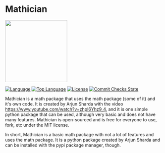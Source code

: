 # Mathician
<img height="200" width="200" src="https://cdn.discordapp.com/attachments/980115259534749746/984839027398160394/Untitled.png"/>


[![Language](https://img.shields.io/badge/language-Python-blue)](https://python.org)
[![Top Language](https://img.shields.io/github/languages/top/ajsharda17/Mathician)](https://python.org)
[![License](https://img.shields.io/github/license/ajsharda17/Mathician?color=l&label=License)](https://github.com/ajsharda17/Mathician/blob/main/LICENSE)
[![Commit Checks State](https://img.shields.io/github/checks-status/ajsharda17/Mathician/main)](https://github.com/ajsharda17/Mathician)

Mathician is a math package that uses the math package (some of it) and it's own code. It is created by Arjun Sharda with the video https://www.youtube.com/watch?v=zhpI6Yhz9_4, and it is one simple python package that can be used, although very basic and does not have many features. Mathician is open-sourced and is free for everyone to use, fork, etc under the MIT license.

In short, Mathician is a basic math package with not a lot of features and uses the math package. It is a python package created by Arjun Sharda and can be installed with the pypi package manager, though.

